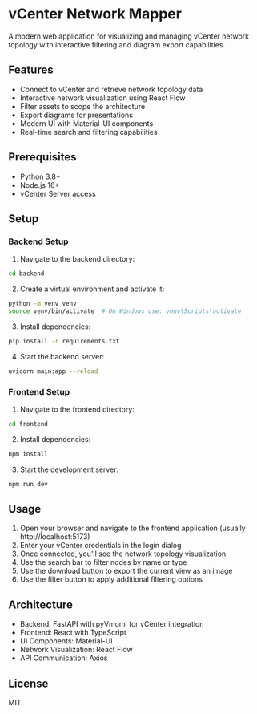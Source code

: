 # vCenter Network Mapper

A modern web application for visualizing and managing vCenter network topology with interactive filtering and diagram export capabilities.

## Features

- Connect to vCenter and retrieve network topology data
- Interactive network visualization using React Flow
- Filter assets to scope the architecture
- Export diagrams for presentations
- Modern UI with Material-UI components
- Real-time search and filtering capabilities

## Prerequisites

- Python 3.8+
- Node.js 16+
- vCenter Server access

## Setup

### Backend Setup

1. Navigate to the backend directory:
```bash
cd backend
```

2. Create a virtual environment and activate it:
```bash
python -m venv venv
source venv/bin/activate  # On Windows use: venv\Scripts\activate
```

3. Install dependencies:
```bash
pip install -r requirements.txt
```

4. Start the backend server:
```bash
uvicorn main:app --reload
```

### Frontend Setup

1. Navigate to the frontend directory:
```bash
cd frontend
```

2. Install dependencies:
```bash
npm install
```

3. Start the development server:
```bash
npm run dev
```

## Usage

1. Open your browser and navigate to the frontend application (usually http://localhost:5173)
2. Enter your vCenter credentials in the login dialog
3. Once connected, you'll see the network topology visualization
4. Use the search bar to filter nodes by name or type
5. Use the download button to export the current view as an image
6. Use the filter button to apply additional filtering options

## Architecture

- Backend: FastAPI with pyVmomi for vCenter integration
- Frontend: React with TypeScript
- UI Components: Material-UI
- Network Visualization: React Flow
- API Communication: Axios

## License

MIT
